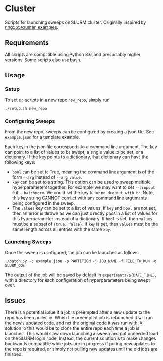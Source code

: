 # Cluster
Scripts for launching sweeps on SLURM cluster. Originally inspired by [nng555/cluster_examples](https://github.com/nng555/cluster_examples).

## Requirements
All scripts are compatible using Python 3.6, and presumably higher versions. 
Some scripts also use bash.

## Usage

### Setup
To set up scripts in a new repo `new_repo`, simply run
```
./setup.sh new_repo
```


### Configuring Sweeps
From the new repo, sweeps can be configured by creating a json file.
See `example.json` for a template example.

Each key in the json file corresponds to a command line argument.
The key can point to a list of values to be swept, a single value to be set, 
or a dictionary.
If the key points to a dictionary, that dictionary can have the following keys:
- `bool` can be set to True, 
  meaning the command line argument is of the form `--arg` instead of `--arg value`.
- `key` can be set to a string.
  This option can be used to sweep multiple hyperparameters together.
  For example, we may want to set `--dropout 0` if `--batchnorm`.
  We could set the key to be `no_dropout_with_bn`.
  Note, this key string CANNOT conflict with 
  any command line arguments being configured in the sweep.
- The `values` key can be set to a list of values.
  If `key` and `bool` are not set, then an error is thrown as we can just 
  directly pass in a list of values for this hyperparameter instead of a dictionary.
  If `bool` is set, then `values` must be a subset of `{true, false}`.
  If `key` is set, then `values` must be the same length across all entries with the same `key`.

### Launching Sweeps

Once the sweep is configured, the job can be launched as follows.
```
./batch.py -c example.json -p PARTITION -j JOB_NAME -f FILE_TO_RUN -q SLURM_QOS
```

The output of the job will be saved by default in `experiments/${DATE_TIME}`, 
with a directory for each configuration of hyperparameters being swept over.

## Issues
There is a potential issue if a job is preempted after a new update to the repo has been pulled in.
When the preempted job is relaunched it will run the newly updated code, and not the 
original code it was run with. 
A solution to this would be to clone the entire repo each time
a job is launched. 
This would slow down launching a sweep and put unneeded load on the SLURM login node.
Instead, the current solution is to make changes backwards compatible while jobs are in progress
if pulling new updates to the repo is required, or simply not pulling
new updates until the old jobs are finished.
